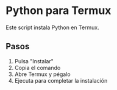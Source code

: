 # Python para Termux

Este script instala Python en Termux.

## Pasos

1. Pulsa "Instalar"
2. Copia el comando
3. Abre Termux y pégalo
4. Ejecuta para completar la instalación
